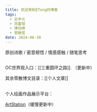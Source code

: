 ```yaml
---
title: 欢迎来到ETong的博客
tags:
  - 云中火
  - 风雷现
  - 律动缘
  - 思脉弦
date: 2024-06-30
---
```

原创诗歌 / 密意顿悟 / 情感感触 / 随笔思考

## 

OC世界观入口：[[三重圆环之路]]. （更新中）

其余零散博文目录：[[个人文章]]

## 

个人绘画作品展示平台：

[ArtStation](https://etongq.artstation.com)（缓慢更新中）




